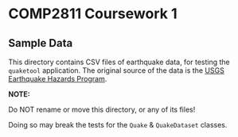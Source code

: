 # COMP2811 Coursework 1

## Sample Data

This directory contains CSV files of earthquake data, for testing the
`quaketool` application. The original source of the data is the
[USGS Earthquake Hazards Program][usgs].

**NOTE:**

Do NOT rename or move this directory, or any of its files!

Doing so may break the tests for the `Quake` & `QuakeDataset` classes.


[usgs]: https://earthquake.usgs.gov/earthquakes/feed/v1.0/csv.php
